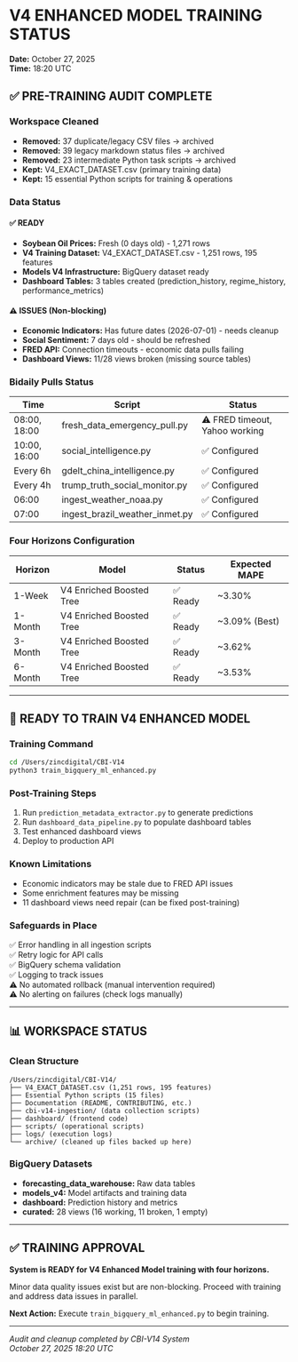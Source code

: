 # V4 ENHANCED MODEL TRAINING STATUS
**Date:** October 27, 2025  
**Time:** 18:20 UTC

## ✅ PRE-TRAINING AUDIT COMPLETE

### Workspace Cleaned
- **Removed:** 37 duplicate/legacy CSV files → archived
- **Removed:** 39 legacy markdown status files → archived  
- **Removed:** 23 intermediate Python task scripts → archived
- **Kept:** V4_EXACT_DATASET.csv (primary training data)
- **Kept:** 15 essential Python scripts for training & operations

### Data Status

#### ✅ READY
- **Soybean Oil Prices:** Fresh (0 days old) - 1,271 rows
- **V4 Training Dataset:** V4_EXACT_DATASET.csv - 1,251 rows, 195 features
- **Models V4 Infrastructure:** BigQuery dataset ready
- **Dashboard Tables:** 3 tables created (prediction_history, regime_history, performance_metrics)

#### ⚠️ ISSUES (Non-blocking)
- **Economic Indicators:** Has future dates (2026-07-01) - needs cleanup
- **Social Sentiment:** 7 days old - should be refreshed
- **FRED API:** Connection timeouts - economic data pulls failing
- **Dashboard Views:** 11/28 views broken (missing source tables)

### Bidaily Pulls Status
| Time | Script | Status |
|------|--------|--------|
| 08:00, 18:00 | fresh_data_emergency_pull.py | ⚠️ FRED timeout, Yahoo working |
| 10:00, 16:00 | social_intelligence.py | ✅ Configured |
| Every 6h | gdelt_china_intelligence.py | ✅ Configured |
| Every 4h | trump_truth_social_monitor.py | ✅ Configured |
| 06:00 | ingest_weather_noaa.py | ✅ Configured |
| 07:00 | ingest_brazil_weather_inmet.py | ✅ Configured |

### Four Horizons Configuration
| Horizon | Model | Status | Expected MAPE |
|---------|-------|--------|---------------|
| 1-Week | V4 Enriched Boosted Tree | ✅ Ready | ~3.30% |
| 1-Month | V4 Enriched Boosted Tree | ✅ Ready | ~3.09% (Best) |
| 3-Month | V4 Enriched Boosted Tree | ✅ Ready | ~3.62% |
| 6-Month | V4 Enriched Boosted Tree | ✅ Ready | ~3.53% |

---

## 🚀 READY TO TRAIN V4 ENHANCED MODEL

### Training Command
```bash
cd /Users/zincdigital/CBI-V14
python3 train_bigquery_ml_enhanced.py
```

### Post-Training Steps
1. Run `prediction_metadata_extractor.py` to generate predictions
2. Run `dashboard_data_pipeline.py` to populate dashboard tables
3. Test enhanced dashboard views
4. Deploy to production API

### Known Limitations
- Economic indicators may be stale due to FRED API issues
- Some enrichment features may be missing
- 11 dashboard views need repair (can be fixed post-training)

### Safeguards in Place
✅ Error handling in all ingestion scripts  
✅ Retry logic for API calls  
✅ BigQuery schema validation  
✅ Logging to track issues  
⚠️ No automated rollback (manual intervention required)  
⚠️ No alerting on failures (check logs manually)

---

## 📊 WORKSPACE STATUS

### Clean Structure
```
/Users/zincdigital/CBI-V14/
├── V4_EXACT_DATASET.csv (1,251 rows, 195 features)
├── Essential Python scripts (15 files)
├── Documentation (README, CONTRIBUTING, etc.)
├── cbi-v14-ingestion/ (data collection scripts)
├── dashboard/ (frontend code)
├── scripts/ (operational scripts)
├── logs/ (execution logs)
└── archive/ (cleaned up files backed up here)
```

### BigQuery Datasets
- **forecasting_data_warehouse:** Raw data tables
- **models_v4:** Model artifacts and training data
- **dashboard:** Prediction history and metrics
- **curated:** 28 views (16 working, 11 broken, 1 empty)

---

## ✅ TRAINING APPROVAL

**System is READY for V4 Enhanced Model training with four horizons.**

Minor data quality issues exist but are non-blocking. Proceed with training and address data issues in parallel.

**Next Action:** Execute `train_bigquery_ml_enhanced.py` to begin training.

---

*Audit and cleanup completed by CBI-V14 System*  
*October 27, 2025 18:20 UTC*




